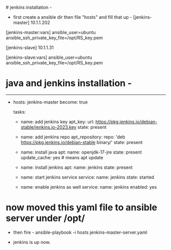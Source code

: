 # jenkins installation - 
- first create a ansible dir then file "hosts" and fill that up - 
[jenkins-master]
10.1.1.202

[jenkins-master:vars]
ansible_user=ubuntu
ansible_ssh_private_key_file=/opt/RS_key.pem

[jenkins-slave]
10.1.1.31

[jenkins-slave:vars]
ansible_user=ubuntu
ansible_ssh_private_key_file=/opt/RS_key.pem

# java and jenkins installation - 
---
- hosts: jenkins-master
  become: true

  tasks:
  - name: add jenkins key
    apt_key: 
      url: https://pkg.jenkins.io/debian-stable/jenkins.io-2023.key
      state: present
  
  - name: add jenkins repo
    apt_repository:
      repo: 'deb https://pkg.jenkins.io/debian-stable binary/'
      state: present 

  - name: install java
    apt: 
      name: openjdk-17-jre
      state: present
      update_cache: yes # means apt update
  
  - name: install jenkins
    apt: 
      name: jenkins
      state: present
    
  - name: start jenkins service 
    service:
      name: jenkins
      state: started

  - name: enable jenkins as well
    service: 
      name: jenkins
      enabled: yes

# now moved this yaml file to ansible server under /opt/

- then fire - ansible-playbook -i hosts jenkins-master-server.yaml

- jenkins is up now.
